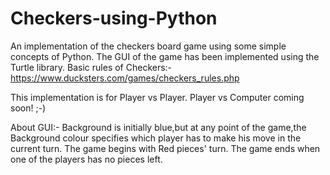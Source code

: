 # Checkers-using-Python
An implementation of the checkers board game using some simple concepts of Python. The GUI of the game has been implemented using the Turtle library. 
Basic rules of Checkers:- https://www.ducksters.com/games/checkers_rules.php

This implementation is for Player vs Player. Player vs Computer coming soon! ;-)

About GUI:- Background is initially blue,but at any point of the game,the Background colour specifies which player has to make his move in the current turn.
The game begins with Red pieces' turn. The game ends when one of the players has no pieces left.
